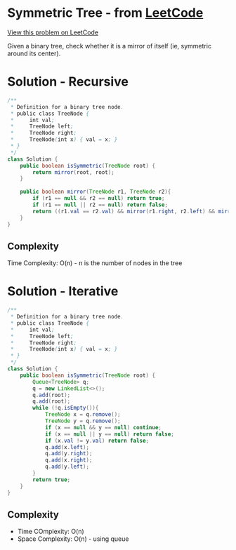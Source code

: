 # Symmetric Tree - from [LeetCode](https://leetcode.com)
[View this problem on LeetCode](https://leetcode.com/problems/symmetric-tree/description/)

Given a binary tree, check whether it is a mirror of itself (ie, symmetric around its center).

# Solution - Recursive
```java
/**
 * Definition for a binary tree node.
 * public class TreeNode {
 *     int val;
 *     TreeNode left;
 *     TreeNode right;
 *     TreeNode(int x) { val = x; }
 * }
 */
class Solution {
    public boolean isSymmetric(TreeNode root) {
        return mirror(root, root);
    }
    
    public boolean mirror(TreeNode r1, TreeNode r2){
        if (r1 == null && r2 == null) return true;
        if (r1 == null || r2 == null) return false;
        return ((r1.val == r2.val) && mirror(r1.right, r2.left) && mirror(r1.left, r2.right));
    }
}
```
## Complexity
Time Complexity: O(n) - n is the number of nodes in the tree

# Solution - Iterative
```java
/**
 * Definition for a binary tree node.
 * public class TreeNode {
 *     int val;
 *     TreeNode left;
 *     TreeNode right;
 *     TreeNode(int x) { val = x; }
 * }
 */
class Solution {
    public boolean isSymmetric(TreeNode root) {
        Queue<TreeNode> q;
        q = new LinkedList<>();
        q.add(root);
        q.add(root);
        while (!q.isEmpty()){
            TreeNode x = q.remove();
            TreeNode y = q.remove();
            if (x == null && y == null) continue;
            if (x == null || y == null) return false;
            if (x.val != y.val) return false;
            q.add(x.left);
            q.add(y.right);
            q.add(x.right);
            q.add(y.left);
        }
        return true;
    }
}
```
## Complexity
* Time COmplexity: O(n)
* Space Complexity: O(n) - using queue
